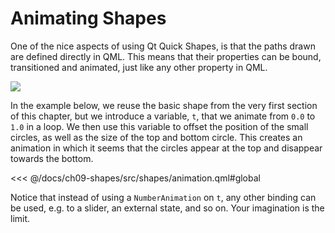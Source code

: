 # Animating Shapes

One of the nice aspects of using Qt Quick Shapes, is that the paths drawn are defined directly in QML. This means that their properties can be bound, transitioned and animated, just like any other property in QML.

![](../../ch09-shapes/assets//automatic/animation.png)

In the example below, we reuse the basic shape from the very first section of this chapter, but we introduce a variable, ``t``, that we animate from ``0.0`` to ``1.0`` in a loop. We then use this variable to offset the position of the small circles, as well as the size of the top and bottom circle. This creates an animation in which it seems that the circles appear at the top and disappear towards the bottom.

<<< @/docs/ch09-shapes/src/shapes/animation.qml#global

Notice that instead of using a ``NumberAnimation`` on ``t``, any other binding can be used, e.g. to a slider, an external state, and so on. Your imagination is the limit.

